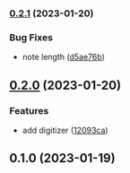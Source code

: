 

### [0.2.1](https://github.com/CyanSalt/croon/compare/v0.2.0...v0.2.1) (2023-01-20)


### Bug Fixes

* note length ([d5ae76b](https://github.com/CyanSalt/croon/commit/d5ae76b3a8c097c053dacb9e3c6760e7d729448e))

## [0.2.0](https://github.com/CyanSalt/croon/compare/v0.1.0...v0.2.0) (2023-01-20)


### Features

* add digitizer ([12093ca](https://github.com/CyanSalt/croon/commit/12093ca8df94f1649352429c0d0d54421e0be43a))

## 0.1.0 (2023-01-19)